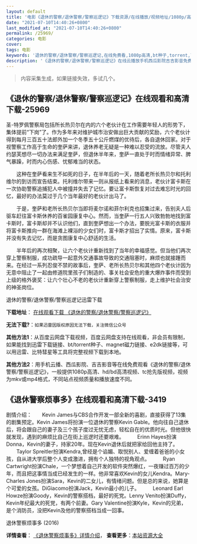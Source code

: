 ```yaml
---
layout: default
title: '电影《退休的警察/退休警察/警察巡逻记》下载资源/在线播放/视频地址/1080p/高清/蓝光'
date: "2021-07-10T14:40:26+0800"
last_modified_at: "2021-07-10T14:40:26+0800"
permalink: /25969/
categories: 电影
cover:
tags: 电影
keywords: '退休的警察/退休警察/警察巡逻记,在线免费看,1080p高清,bt种子,torrent,百度云盘,magnet,磁力链,迅雷下载资源'
description: '《退休的警察/退休警察/警察巡逻记》在线云播放手机西瓜影院吉吉影音免费看，1080p高清bd/hd未删减完整版和tc抢先枪版，mkv/mp4格式，附带bt/torrent种子、magnet/磁力链、百度云盘、网盘资源迅雷下载链接'
---
```


>内容采集生成，如果链接失效，多试几个。


## 《退休的警察/退休警察/警察巡逻记》在线观看和高清下载-25969

圣-特罗佩警察局包括所长热贝尔在内的六个老伙计在工作需要年轻人的形势下，集体提前&ldquo;下岗”了。作为多年来对维护城市治安做出巨大贡献的奖励，六个老伙计得到每月三百五十法郎外加一个冬季五十公斤燃煤的优待后，各自退休回家。对于视警察工作高于生命的奎萨来讲，退休养老无疑是一种难以忍受的流放。尽管夫人约瑟芙想尽一切办法来满足奎萨，但退休半年来，奎萨一直处于时而情绪异常、脾气暴躁，时而内心伤感、忧郁难当的状态。</p>　　这种在奎萨看来生不如死的日子，在半年后的一天，随着老所长热贝尔和托利维尔的到访而宣告结束。托利维尔带来一则从报纸上看来的消息，老伙计富卡斯在一次协助警察追捕犯人中被撞并失去了记忆。要让富卡斯恢复对过去难忘时光的回忆，最好的办法莫过于几个当年最好的老伙计出马了。</p>　　于是，奎萨和老所长热贝尔当即将麦尔诺和菲尔利克也招集过来，告别夫人后驱车赶往富卡斯休养的百雀园康复中心。然而，当奎萨一行五人兴致勃勃地找到富卡斯时，富卡斯却并不认识他们，直到奎萨想出一个办法，要脱光富卡斯的衣服并将富卡斯推向一群在海滩上裸浴的少女们时，富卡斯才招出了实情。原来，富卡斯并没有失去记忆，而是贪图康复中心舒适的生活。</p>　　半年后的再次相聚，让六个老伙计重新找到了当年的幸福感觉。但当他们再次穿上警察制服，成功疏导一起意外交通事故导致的交通阻塞时，麻烦也就接踵而来。在经过一系列忍俊不禁的故事后，奎萨、老所长热贝尔和其他四个老伙计因为无意中阻止了一起由修道院里孩子们制造的、事关社会安危的重大爆炸事件而受到上级的格外褒奖：让六个壮心不老的老伙计重新穿上警察制服，走上维护社会治安的神圣岗位。</p>


退休的警察/退休警察/警察巡逻记迅雷下载

**下载地址**： [在线观看下载 《退休的警察/退休警察/警察巡逻记》](https://www.993dy.com//vod-detail-id-22183.html) 


**无法下载?**：`如果迅雷因版权原因无法下载，关注微信公众号 `

**其他方法1**：从百度云网盘下载视频，百度云网盘支持在线观看，非会员有限制，如果能找到迅雷下载链接、bt/torrent种子、magnet磁力链接、e2dk链接等，可以用迅雷、比特彗星等工具将完整视频下载到本地。

**其他方法2**：用手机云播、西瓜影院、吉吉影音等在线免费观看《退休的警察/退休警察/警察巡逻记》，一般提供1080p高清、hd/bd高清视频、tc抢先版视频，视频为mkv或mp4格式，不同站点视频质量和播放速度不同。


## 《退休警察烦事多》在线观看和高清下载-3419

剧情介绍：　　Kevin James与CBS合作开发一部全新的喜剧，直接获得了13集的剧集预定。Kevin James将扮演一位退休的警察Kevin Gable。他向往自己退休后，将会跟自己的妻子及三个孩子度过无忧无虑，轻松自在的优质时光。但他很快就发现，遇到的麻烦比自己在街上巡逻时还要艰难。  　　Erinn Hayes扮演Donna，Kevin的妻子，持家20年。现在Kevin退休后就把家给回他主持了。  　　Taylor Spreitler扮演Kendra,曾经是个谄媚、取悦别人、爱缠着爸爸的小女孩，自从进大学后整个人变成激进，拥有个人独特的视角观点。  　　Ryan Cartwright扮演Chale，一个梦想着自己开发的软件突然爆红，一夜赚过百万的少年，而且把这事情当成已经发生的一样。他非常喜欢Kevin的女儿Kendra。Mary-Charles Jones扮演Sara，Kevin的二女儿，有情绪问题。但是总的来说，她算是个可爱的女孩。DiGiacomo扮演Jack，Kevin最小的儿子。  　　Leonard Earl Howze扮演Goody，Kevin的警察搭档，最好的死党。Lenny Venito扮演Duffy，Kevin年纪最大的死党，有两个前妻。Gary Valentine扮演Kyle，Kevin的兄弟，是个消防员，没把Kevin及他的警察搭档当成一回事。


退休警察烦事多 (2016)

**详情查看**： [《退休警察烦事多》详情介绍](/movie/3419/)， **查看更多**：[本站资源大全](/movie/t/all/)

